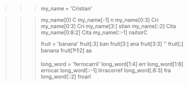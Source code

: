 >>> my_name = 'Cristian'

>>> my_name[0]
C
>>> my_name[-1]
n
>>> my_name[0:3]
Cri
>>> my_name[0:3]
Cri
>>> my_name[3:]
stian
>>> my_name[::2]
Cita
>>> my_name[0:8:2]
Cita
>>> my_name[::-1]
naitsirC
>>> 
>>> fruit = 'banana'
>>> fruit[:3]
ban
>>> fruit[3:]
ana
>>> fruit[3:3]
'' 
>>> fruit[:]
banana
>>> fruit[1:-1:2]
aa
>>> 
>>> long_word = 'ferrocarril'
>>> long_word[1:4]
err
>>> long_word[1:8]
errocar
>>> long_word[::-1]
lirracorref
>>> long_word[:8:3]
fra
>>> long_word[::2]
froarl
